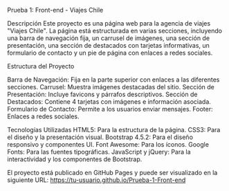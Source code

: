Prueba 1: Front-end - Viajes Chile

Descripción
Este proyecto es una página web para la agencia de viajes "Viajes Chile". La página está estructurada en varias secciones, incluyendo una barra de navegación fija, un carrusel de imágenes, una sección de presentación, una sección de destacados con tarjetas informativas, un formulario de contacto y un pie de página con enlaces a redes sociales.

Estructura del Proyecto

Barra de Navegación: Fija en la parte superior con enlaces a las diferentes secciones.
Carrusel: Muestra imágenes destacadas del sitio.
Sección de Presentación: Incluye favicons y párrafos descriptivos.
Sección de Destacados: Contiene 4 tarjetas con imágenes e información asociada.
Formulario de Contacto: Permite a los usuarios enviar mensajes.
Footer: Enlaces a redes sociales.

Tecnologías Utilizadas
HTML5: Para la estructura de la página.
CSS3: Para el diseño y la presentación visual.
Bootstrap 4.5.2: Para el diseño responsivo y componentes UI.
Font Awesome: Para los íconos.
Google Fonts: Para las fuentes tipográficas.
JavaScript y jQuery: Para la interactividad y los componentes de Bootstrap.

El proyecto está publicado en GitHub Pages y puede ser visualizado en la siguiente URL: https://tu-usuario.github.io/Prueba-1-Front-end

